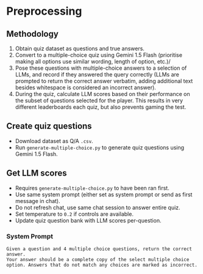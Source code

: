# Preprocessing

## Methodology

1. Obtain quiz dataset as questions and true answers.
2. Convert to a multiple-choice quiz using Gemini 1.5 Flash (prioritise making all options use similar wording, length of option, etc.)/
3. Pose these questions with multiple-choice answers to a selection of LLMs, and record if they answered the query correctly (LLMs are prompted to return the correct answer verbatim, adding additional text besides whitespace is considered an incorrect answer).
4. During the quiz, calculate LLM scores based on their performance on the subset of questions selected for the player. This results in very different leaderboards each quiz, but also prevents gaming the test.

## Create quiz questions

* Download dataset as Q/A `.csv`.
* Run `generate-multiple-choice.py` to generate quiz questions using Gemini 1.5 Flash.

## Get LLM scores

* Requires `generate-multiple-choice.py` to have been ran first.
* Use same system prompt (either set as system prompt or send as first message in chat).
* Do not refresh chat, use same chat session to answer entire quiz.
* Set temperature to `0.2` if controls are available.
* Update quiz question bank with LLM scores per-question.

### System Prompt

```text
Given a question and 4 multiple choice questions, return the correct answer.
Your answer should be a complete copy of the select multiple choice option. Answers that do not match any choices are marked as incorrect.
```

